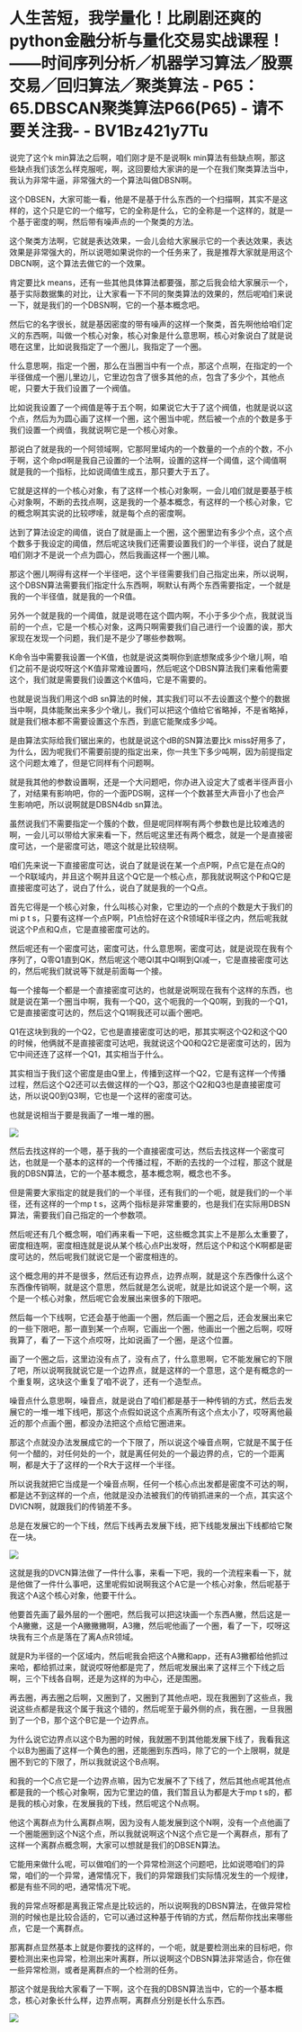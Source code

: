 # 人生苦短，我学量化！比刷剧还爽的python金融分析与量化交易实战课程！——时间序列分析／机器学习算法／股票交易／回归算法／聚类算法 - P65：65.DBSCAN聚类算法P66(P65) - 请不要关注我- - BV1Bz421y7Tu

说完了这个k min算法之后啊，咱们刚才是不是说啊k min算法有些缺点啊，那这些缺点我们该怎么样克服呢，啊，这回要给大家讲的是一个在我们聚类算法当中，我认为非常牛逼，非常强大的一个算法叫做DBSN啊。

这个DBSEN，大家可能一看，他是不是基于什么东西的一个扫描啊，其实不是这样的，这个只是它的一个缩写，它的全称是什么，它的全称是一个这样的，就是一个基于密度的啊，然后带有噪声点的一个聚类的方法。

这个聚类方法啊，它就是表达效果，一会儿会给大家展示它的一个表达效果，表达效果是非常强大的，所以说嗯如果说你的一个任务来了，我是推荐大家就是用这个DBCN啊，这个算法去做它的一个效果。

肯定要比k means，还有一些其他具体算法都要强，那之后我会给大家展示一个，基于实际数据集的对比，让大家看一下不同的聚类算法的效果的，然后呢咱们来说一下，就是我们的一个DBSN啊，它的一个基本概念吧。

然后它的名字很长，就是基因密度的带有噪声的这样一个聚类，首先啊他给咱们定义的东西啊，叫做一个核心对象，核心对象是什么意思啊，核心对象说白了就是说嗯在这里，比如说我指定了一个圈儿，我指定了一个圈。

什么意思啊，指定一个圈，那么在当圈当中有一个点，那这个点啊，在指定的一个半径做成一个圈儿里边儿，它里边包含了很多其他的点，包含了多少个，其他点呢，只要大于我们设置了一个阀值。

比如说我设置了一个阀值是等于五个啊，如果说它大于了这个阀值，也就是说以这个点，然后为为圆心画了这样一个圈，这个圈当中呢，然后被一个点的个数是多于我们设置一个阀值，我就说啊它是一个核心对象。

那说白了就是我的一个阿领域啊，它那阿里域内的一个数量的一个点的个数，不小于啊，这个命pd啊是我自己设置的一个法啊，设置的这样一个阈值，这个阈值啊就是我的一个指标，比如说阈值生成五，那只要大于五了。

它就是这样的一个核心对象，有了这样一个核心对象啊，一会儿咱们就是要基于核心对象啊，不断的去找点啊，这是我的一个基本概念，有这样的一个核心对象，它的概念啊其实说的比较啰嗦，就是每个点的密度啊。

达到了算法设定的阈值，说白了就是画上一个圈，这个圈里边有多少个点，这个点个数多于我设定的阈值，然后呢这块我们还需要设置我们的一个半径，说白了就是咱们刚才不是说一个点为圆心，然后我画这样一个圈儿嘛。

那这个圈儿啊得有这样一个半径吧，这个半径需要我们自己指定出来，所以说啊，这个DBSN算法需要我们指定什么东西啊，啊默认有两个东西需要指定，一个就是我的一个半径值，就是我的一个R值。

另外一个就是我的一个阈值，就是说嗯在这个圆内啊，不小于多少个点，我就说当前的一个点，它是一个核心对象，这两只啊需要我们自己进行一个设置的诶，那大家现在发现一个问题，我们是不是少了哪些参数啊。

K命令当中需要我设置一个K值，也就是说这类啊你到底想聚成多少个墩儿啊，咱们之前不是说哎呀这个K值非常难设置吗，然后呢这个DBSN算法我们来看他需要这个，我们就是需要我们设置这个K值吗，它是不需要的。

也就是说当我们用这个dB sn算法的时候，其实我们可以不去设置这个整个的数据当中啊，具体能聚出来多少个墩儿，我们可以把这个值给它省略掉，不是省略掉，就是我们根本都不需要设置这个东西，到底它能聚成多少吨。

是由算法实际给我们锯出来的，也就是说这个dB的SN算法要比k miss好用多了，为什么，因为呢我们不需要前提的指定出来，你一共生下多少吨啊，因为前提指定这个问题太难了，但是它同样有个问题啊。

就是我其他的参数设置啊，还是一个大问题吧，你办进入设定大了或者半径声音小了，对结果有影响吧，你的一个面PDS啊，这样一个个数甚至大声音小了也会产生影响吧，所以说啊就是DBSN4db sn算法。

虽然说我们不需要指定一个簇的个数，但是呢同样啊有两个参数也是比较难选的啊，一会儿可以带给大家来看一下，然后呢这里还有两个概念，就是一个是直接密度可达，一个是密度可达，嗯这个就是比较绕啊。

咱们先来说一下直接密度可达，说白了就是说在某一个点P啊，P点它是在点Q的一个R联域内，并且这个啊并且这个Q它是一个核心点，那我就说啊这个P和Q它是直接密度可达了，说白了什么，说白了就是我的一个Q点。

首先它得是一个核心对象，什么叫核心对象，它里边的一个点的个数是大于我们的mi p t s，只要有这样一个点P啊，P1点恰好在这个R领域R半径之内，然后呢我就说这个P点和Q点，它是直接密度可达的。

然后呢还有一个密度可达，密度可达，什么意思啊，密度可达，就是说现在我有个序列了，Q零Q1直到QK，然后呢这个嗯QI其中QI啊到QI减一，它是直接密度可达的，然后呢我们就说等下就是前面每一个接。

每一个接每一个都是一个直接密度可达的，也就是说啊现在我有个这样的东西，也就是说在第一个圈当中啊，我有一个Q0，这个呃我的一个Q0啊，到我的一个Q1，它是直接密度可达的，然后这个Q1啊我还可以画个圈吧。

Q1在这块到我的一个Q2，它也是直接密度可达的吧，那其实啊这个Q2和这个Q0的时候，他俩就不是直接密度可达吧，我就说这个Q0和Q2它是密度可达的，因为它中间还连了这样一个Q1，其实相当于什么。

其实相当于我们这个密度是由Q里上，传播到这样一个Q2，它是有这样一个传播过程，然后这个Q2还可以去做这样的一个Q3，那这个Q2和Q3也是直接密度可达，所以说Q0到Q3啊，它也是一个这样的密度可达。

也就是说相当于要是我画了一堆一堆的圈。

![](img/2fb565d76bbfc99601175042eb291583_1.png)

然后去找这样的一个嗯，基于我的一个直接密度可达，然后去找这样一个密度可达，也就是一个基本的这样的一个传播过程，不断的去找的一个过程，那这个就是我的DBSN算法，它的一个基本概念，基本概念啊，概念也不多。

但是需要大家指定的就是我们的一个半径，还有我们的一个呃，就是我们的一个半径，还有这样的一个mp t s，这两个指标是非常重要的，也是我们在实际用DBSN算法，需要我们自己指定的一个参数项。

然后呢还有几个概念啊，咱们再来看一下吧，这些概念其实上不是那么太重要了，密度相连啊，密度相连就是说从某个核心点P出发呀，然后这个P和这个K啊都是密度可达的，然后呢我们就说它是一个密度相连的。

这个概念用的并不是很多，然后还有边界点，边界点啊，就是这个东西像什么这个东西像传销啊，就是这个意思，然后就是怎么说呢，就是比如说这个是一个啊，这个是一个核心对象，然后呢它会发展出来很多的下限吧。

然后每一个下线啊，它还会基于他画一个圈，然后画一个圈之后，还会发展出来它的一些下限吧，那一直到某一个点啊，它画出一个圈，他画出一个圈之后啊，哎呀我算了，看了一下这个点哎呀，比如说画了一个圈，是这个位置。

画了一个圈之后，这里边没有点了，没有点了，什么意思啊，它不能发展它的下限了吧，所以说啊我就说它是一个边界点，就是这样的一个意思，这个是有概念的一个重复啊，这块这个重复了咱不说了，还有一个造型点。

噪音点什么意思啊，噪音点，就是说白了咱们都是基于一种传销的方式，然后去发展它的一堆一堆下线吧，那这个点假如说这个点离所有这个点太小了，哎呀离他最近的那个点画个圈，都没办法把这个点给它圈进来。

那这个点就没办法发展成它的一个下限了，所以说这个噪音点啊，它就是不属于任何一个醋的，对任何处的一个，就是离任何处的一个最边界的点，它的一个距离啊，都是大于了这样的一个R大于这样一个半径。

所以说我就把它当成是一个噪音点啊，任何一个核心点出发都是密度不可达的啊，都是达不到这样的一个点，他就是没办法被我们的传销抓进来的一个点，其实这个DVICN啊，就跟我们的传销差不多。

总是在发展它的一个下线，然后下线再去发展下线，把下线能发展出下线都给它聚在一块。

![](img/2fb565d76bbfc99601175042eb291583_3.png)

这就是我的DVCN算法做了一件什么事，来看一下吧，我的一个流程来看一下，就是他做了一件什么事吧，这里呢假如说啊我这个A它是一个核心对象，然后呢基于我这个A这个核心对象，他要干什么。

他要首先画了最外层的一个圈吧，然后我可以把这块画一个东西A撇，然后这是一个A撇撇，这是一个A撇撇撇啊，A3撇，然后呢他画了一个圈，看了一下，哎呀这块我有三个点是落在了离A点R领域。

就是R为半径的一个区域内，然后呢我会把这个A撇和app，还有A3撇都给他抓过来哈，都给抓过来，就说哎呀他都是完了，然后呢发展出来了这样三个下线之后啊，三个下线各自啊，还是为这样的为中心，还是围圈。

再去圈，再去圈之后啊，又圈到了，又圈到了其他点吧，现在我圈到了这些点，我说这些点都是我这个属于我这个错的，然后呢至于最外侧的点，我在圈，一旦我圈到了一个B，那个这个B它是一个边界点。

为什么说它边界点以这个B为圈的时候，我就圈不到其他能发展下线了，我看我这个以B为圈画了这样一个黄色的圈，还能圈到东西吗，除了它的一个上限啊，就是圈不到它的下限了，所以我就说这个B点啊。

和我的一个C点它是一个边界点嘛，因为它发展不了下线了，然后其他点呢其他点都是我的一个核心对象啊，因为它里边的值，我们暂且认为都是大于mp t s的，都是我的核心对象，在发展我的下线，然后呢这个N点啊。

他这个离群点为什么离群点啊，因为没有人能发展到这个N啊，没有一个点他画了一个圈能圈到这个N这个点，所以我就说啊这个N这个点它是一个离群点，那有了这样一个离群点概念啊，大家可以想就是我们的DBSEN算法。

它能用来做什么呢，可以做咱们的一个异常检测这个问题吧，比如说嗯咱们的异常，咱们的一个异常，通常情况下，我们的异常跟我们实际情况发生的一个规律，都是有些不同的吧，通常情况下呢。

我的异常点呀都是离我正常点是比较远的，所以说啊我的DBSN算法，在做异常检测的时候也是比较合适的，它可以通过这种基于传销的方式，然后帮你找出来哪些点，它是一个离群点。

那离群点显然基本上就是你要找的这样的，一个呃，就是要检测出来的目标吧，你要检测出来也异常，检测出来叶离群，所以说啊这个DBSN算法非常适合，你在做一些异常检测，或者是离群点的一个检测的任务。

那这个就是我给大家看了一下啊，这个在我的DBSN算法当中，它的一个基本概念，核心对象长什么样，边界点啊，离群点分别是长什么东西。



![](img/2fb565d76bbfc99601175042eb291583_5.png)